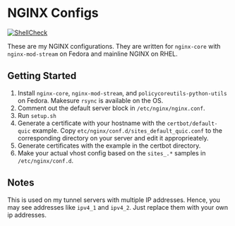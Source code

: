 # NGINX Configs

[![ShellCheck](https://github.com/TommyTran732/NGINX-Configs/actions/workflows/shellcheck.yml/badge.svg)](https://github.com/TommyTran732/NGINX-Configs/actions/workflows/shellcheck.yml)

These are my NGINX configurations. They are written for `nginx-core` with `nginx-mod-stream` on Fedora and mainline NGINX on RHEL.

## Getting Started

1. Install `nginx-core`, `nginx-mod-stream`, and `policycoreutils-python-utils` on Fedora. Makesure `rsync` is available on the OS.
2. Comment out the default server block in `/etc/nginx/nginx.conf`.
3. Run `setup.sh`
4. Generate a certificate with your hostname with the `certbot/default-quic` example. Copy `etc/nginx/conf.d/sites_default_quic.conf` to the corresponding directory on your server and edit it approprieately.
5. Generate certificates with the example in the certbot directory.
6. Make your actual vhost config based on the `sites_.*` samples in `/etc/nginx/conf.d`.

## Notes

This is used on my tunnel servers with multiple IP addresses. Hence, you may see addresses like `ipv4_1` and `ipv4_2`. Just replace them with your own ip addresses.
